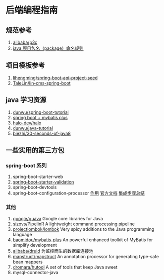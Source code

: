 # 后端编程指南

## 规范参考

1. [alibaba/p3c](https://github.com/alibaba/p3c)
2. [java 项目包名（package）命名规则](https://www.cnblogs.com/Haidnor/p/12241224.html)

## 项目模板参考

1. [lihengming/spring-boot-api-project-seed](https://github.com/lihengming/spring-boot-api-project-seed)
2. [TaleLin/lin-cms-spring-boot](https://github.com/TaleLin/lin-cms-spring-boot)


## java 学习资源

1. [dunwu/spring-boot-tutorial](https://github.com/dunwu/spring-boot-tutorial)
2. [spring boot + mybatis plus](https://juejin.cn/post/6844903862004875272)
3. [halo-dev/halo](https://github.com/halo-dev/halo)
4. [dunwu/java-tutorial](https://github.com/dunwu/java-tutorial)
5. [biezhi/30-seconds-of-java8](https://github.com/biezhi/30-seconds-of-java8)

## 一些实用的第三方包

### spring-boot 系列

1. spring-boot-starter-web
2. [spring-boot-starter-validation](https://spring.io/guides/gs/validating-form-input)
3. spring-boot-devtools
4. spring-boot-configuration-processor [作用](https://blog.csdn.net/weixin_43328357/article/details/106993172) [官方文档](https://docs.spring.io/spring-boot/docs/current/reference/html/configuration-metadata.html#configuration-metadata.annotation-processor) [集成步骤总结](https://www.cnblogs.com/myesn/p/spring-boot-integration-spring-boot-configuration-processor.html)

### 其他

1. [google/guava](https://github.com/google/guava) Google core libraries for Java
2. [sizovs/PipelinR](https://github.com/sizovs/PipelinR) A lightweight command processing pipeline
3. [projectlombok/lombok](https://github.com/projectlombok/lombok) Very spicy additions to the Java programming language
4. [baomidou/mybatis-plus](https://github.com/baomidou/mybatis-plus) An powerful enhanced toolkit of MyBatis for simplify development
5. [alibaba/druid](https://github.com/alibaba/druid) 为监控而生的数据库连接池
6. [mapstruct/mapstruct](https://github.com/mapstruct/mapstruct) An annotation processor for generating type-safe bean mappers
7. [dromara/hutool](https://github.com/dromara/hutool) A set of tools that keep Java sweet
8. mysql-connector-java